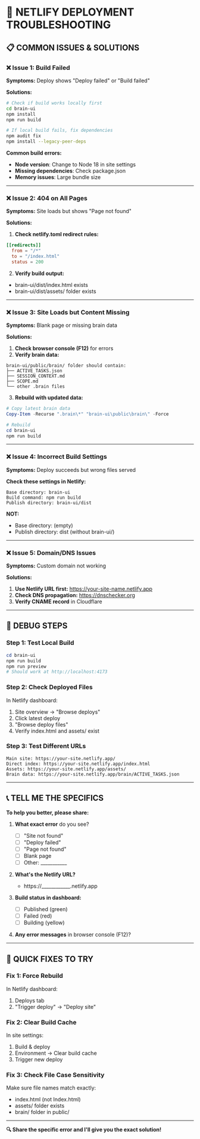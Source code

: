 # 🔧 NETLIFY DEPLOYMENT TROUBLESHOOTING

## 📋 **COMMON ISSUES & SOLUTIONS**

### **❌ Issue 1: Build Failed**
**Symptoms:** Deploy shows "Deploy failed" or "Build failed"

**Solutions:**
```bash
# Check if build works locally first
cd brain-ui
npm install
npm run build

# If local build fails, fix dependencies
npm audit fix
npm install --legacy-peer-deps
```

**Common build errors:**
- **Node version**: Change to Node 18 in site settings
- **Missing dependencies**: Check package.json
- **Memory issues**: Large bundle size

---

### **❌ Issue 2: 404 on All Pages**
**Symptoms:** Site loads but shows "Page not found" 

**Solutions:**
1. **Check netlify.toml redirect rules:**
```toml
[[redirects]]
  from = "/*"
  to = "/index.html"
  status = 200
```

2. **Verify build output:**
- brain-ui/dist/index.html exists
- brain-ui/dist/assets/ folder exists

---

### **❌ Issue 3: Site Loads but Content Missing**
**Symptoms:** Blank page or missing brain data

**Solutions:**
1. **Check browser console (F12)** for errors
2. **Verify brain data:**
```
brain-ui/public/brain/ folder should contain:
├── ACTIVE_TASKS.json
├── SESSION_CONTEXT.md  
├── SCOPE.md
└── other .brain files
```

3. **Rebuild with updated data:**
```powershell
# Copy latest brain data
Copy-Item -Recurse ".brain\*" "brain-ui\public\brain\" -Force

# Rebuild
cd brain-ui
npm run build
```

---

### **❌ Issue 4: Incorrect Build Settings**
**Symptoms:** Deploy succeeds but wrong files served

**Check these settings in Netlify:**
```
Base directory: brain-ui
Build command: npm run build  
Publish directory: brain-ui/dist
```

**NOT:**
- Base directory: (empty)
- Publish directory: dist (without brain-ui/)

---

### **❌ Issue 5: Domain/DNS Issues**  
**Symptoms:** Custom domain not working

**Solutions:**
1. **Use Netlify URL first:** https://your-site-name.netlify.app
2. **Check DNS propagation:** https://dnschecker.org
3. **Verify CNAME record** in Cloudflare

---

## 🧪 **DEBUG STEPS**

### **Step 1: Test Local Build**
```powershell
cd brain-ui
npm run build
npm run preview
# Should work at http://localhost:4173
```

### **Step 2: Check Deployed Files**
In Netlify dashboard:
1. Site overview → "Browse deploys"
2. Click latest deploy
3. "Browse deploy files"
4. Verify index.html and assets/ exist

### **Step 3: Test Different URLs**
```
Main site: https://your-site.netlify.app/
Direct index: https://your-site.netlify.app/index.html
Assets: https://your-site.netlify.app/assets/
Brain data: https://your-site.netlify.app/brain/ACTIVE_TASKS.json
```

---

## 📞 **TELL ME THE SPECIFICS**

**To help you better, please share:**

1. **What exact error** do you see?
   - [ ] "Site not found" 
   - [ ] "Deploy failed"
   - [ ] "Page not found" 
   - [ ] Blank page
   - [ ] Other: ___________

2. **What's the Netlify URL?** 
   - https://____________.netlify.app

3. **Build status in dashboard:**
   - [ ] Published (green)
   - [ ] Failed (red) 
   - [ ] Building (yellow)

4. **Any error messages** in browser console (F12)?

---

## 🚀 **QUICK FIXES TO TRY**

### **Fix 1: Force Rebuild**
In Netlify dashboard:
1. Deploys tab
2. "Trigger deploy" → "Deploy site"

### **Fix 2: Clear Build Cache**  
In site settings:
1. Build & deploy
2. Environment → Clear build cache
3. Trigger new deploy

### **Fix 3: Check File Case Sensitivity**
Make sure file names match exactly:
- index.html (not Index.html)
- assets/ folder exists
- brain/ folder in public/

---

**🔍 Share the specific error and I'll give you the exact solution!**